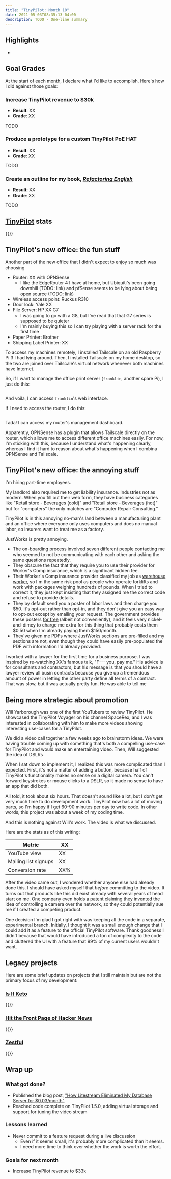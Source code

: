 ```yaml
---
title: "TinyPilot: Month 10"
date: 2021-05-03T08:35:13-04:00
description: TODO - One-line summary
---
```


## Highlights

*

## Goal Grades

At the start of each month, I declare what I'd like to accomplish. Here's how I did against those goals:

### Increase TinyPilot revenue to $30k

* **Result**: XX
* **Grade**: XX

TODO

### Produce a prototype for a custom TinyPilot PoE HAT

* **Result**: XX
* **Grade**: XX

TODO

### Create an outline for my book, [*Refactoring English*](https://refactoringenglish.com)

* **Result**: XX
* **Grade**: XX

TODO

## [TinyPilot](https://tinypilotkvm.com/?ref=mtlynch.io) stats

{{<revenue-graph project="tinypilot">}}

## TinyPilot's new office: the fun stuff

Another part of the new office that I didn't expect to enjoy so much was choosing

* Router: XX with OPNSense
  * I like the EdgeRouter 4 I have at home, but Ubiquiti's been going downhill (TODO: link) and pfSense seems to be lying about being open source (TODO: link)
* Wireless access point: Ruckus R310
* Door lock: Yale XX
* File Server: HP XX G7
  * I was going to go with a G8, but I've read that that G7 series is supposed to be quieter
  * I'm mainly buying this so I can try playing with a server rack for the first time
* Paper Printer: Brother
* Shipping Label Printer: XX

To access my machines remotely, I installed Tailscale on an old Raspberry Pi 3 I had lying around. Then, I installed Tailscale on my home desktop, so the two are joined over Tailscale's virtual network whenever both machines have Internet.

So, if I want to manage the office print server (`franklin`, another spare Pi), I just do this:

```bash

```

And voila, I can access `franklin`'s web interface.

If I need to access the router, I do this:

```bash

```

Tada! I can access my router's management dashboard.

Apparently, OPNSense has a plugin that allows Tailscale directly on the router, which allows me to access different office machines easily. For now, I'm sticking with this, because I understand what's happening clearly, whereas I find it hard to reason about what's happening when I combina OPNSense and Tailscale.

## TinyPilot's new office: the annoying stuff

I'm hiring part-time employees.

My landlord also required me to get liability insurance. Industries not as modern. When you fill out their web form, they have business categories like "Retail store - Beverages (cold)" and "Retail store - Beverages (hot)" but for "computers" the only matches are "Computer Repair Consulting."

TinyPilot is in this annoying no-man's land between a manufacturing plant and an office where everyone only uses computers and does no manual labor, so insurers want to treat me as a factory.

JustWorks is pretty annoying.

* The on-boarding process involved seven different people contacting me who seemed to not be communicating with each other and asking the same questions repeatedly.
* They obscure the fact that they require you to use their provider for Worker's Comp insurance, which is a significant hidden fee.
* Their Worker's Comp insurance provider classified my job as [warehouse worker](https://www.wcribma.org/mass/ToolsAndServices/MACI/Results.aspx?class=8018), so I'm the same risk pool as people who operate forklifts and work with packages weighing hundreds of pounds. When I tried to correct it, they just kept insisting that they assigned me the correct code and refuse to provide details.
* They by default send you a poster of labor laws and then charge you $50. It's opt-out rather than opt-in, and they don't give you an easy way to opt-out except by emailing your request. The government provides these posters [for free](https://www.mass.gov/service-details/massachusetts-workplace-poster-requirements) (albeit not conveniently), and it feels very nickel-and-dimey to charge me extra for this thing that probably costs them $0.50 when I'm already paying them $150/month.
* They've given me PDFs where JustWorks sections are pre-filled and my sections are not, even though they could have easily pre-populated the PDF with information I'd already provided.

I worked with a lawyer for the first time for a business purpose. I was inspired by re-watching XX's famous talk, "F--- you, pay me." His advice is for consultants and contractors, but his message is that you should have a lawyer review all busin contracts because you give up a tremendous amount of power in letting the other party define all terms of a contract. That was slow, but it was actually pretty fun. He was able to tell me

## Being more strategic about promotion

Will Yarborough was one of the first YouTubers to review TinyPilot. He showcased the TinyPilot Voyager on his channel SpaceRex, and I was interested in collaborating with him to make more videos showing interesting use-cases for a TinyPilot.

We did a video call together a few weeks ago to brainstorm ideas. We were having trouble coming up with something that's both a compelling use-case for TinyPilot and would make an entertaining video. Then, Will suggested the idea of DSLRs

When I sat down to implement it, I realized this was more complicated than I expected. First, it's not a matter of adding a button, because half of TinyPilot's functionality makes no sense on a digital camera. You can't forward keystrokes or mouse clicks to a DSLR, so it made no sense to have an app that did both.

All told, it took about six hours. That doesn't sound like a lot, but I don't get very much time to do development work. TinyPilot now has a lot of moving parts, so I'm happy if I get 60-90 minutes per day to write code. In other words, this project was about a week of my coding time.

And this is nothing against Will's work. The video is what we discussed.

Here are the stats as of this writing:

| Metric       | XX |
|---------------|----|
| YouTube view | XX |
| Mailing list signups | XX |
| Conversion rate | XX% |

After the video came out, I wondered whether anyone else had already done this. I should have asked myself that *before* committing to the video. It turns out that products like this did exist already with several years of head start on me. One company even holds [a patent](https://patents.google.com/patent/US9712688B2/en) claiming they invented the idea of controlling a camera over the network, so they could potentially sue me if I created a competing product.

One decision I'm glad I got right with was keeping all the code in a separate, experimental branch. Initially, I thought it was a small enough change that I could add it as a feature to the official TinyPilot software. Thank goodness I didn't because that would have introduced a ton of complexity to the code and cluttered the UI with a feature that 99% of my current users wouldn't want.

## Legacy projects

Here are some brief updates on projects that I still maintain but are not the primary focus of my development:

### [Is It Keto](https://isitketo.org)

{{<revenue-graph project="isitketo">}}

### [Hit the Front Page of Hacker News](https://hitthefrontpage.com/)

{{<revenue-graph project="htfp">}}

### [Zestful](https://zestfuldata.com)

{{<revenue-graph project="zestful">}}

## Wrap up

### What got done?

* Published the blog post, ["How Litestream Eliminated My Database Server for $0.03/month"](https://mtlynch.io/litestream/)
* Reached code complete on TinyPilot 1.5.0, adding virtual storage and support for tuning the video stream

### Lessons learned

* Never commit to a feature request during a live discussion
  * Even if it seems small, it's probably more complicated than it seems.
  * I need more time to think over whether the work is worth the effort.

### Goals for next month

* Increase TinyPilot revenue to $33k
